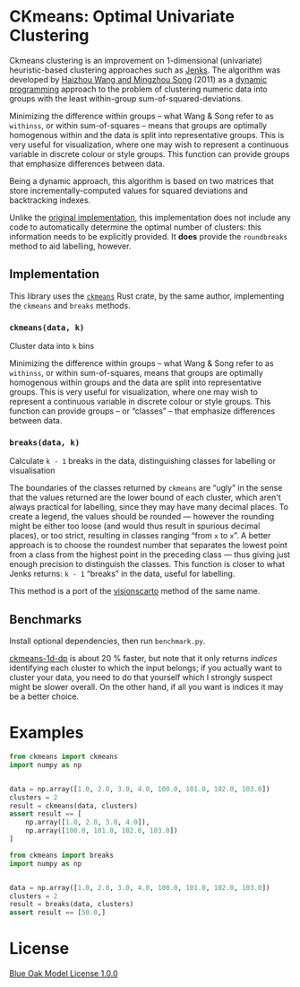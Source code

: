 # CKmeans: Optimal Univariate Clustering

Ckmeans clustering is an improvement on 1-dimensional (univariate) heuristic-based clustering approaches such as [Jenks](https://en.wikipedia.org/wiki/Jenks_natural_breaks_optimization). The algorithm was developed by [Haizhou Wang and Mingzhou Song](http://journal.r-project.org/archive/2011-2/RJournal_2011-2_Wang+Song.pdf) (2011) as a [dynamic programming](https://en.wikipedia.org/wiki/Dynamic_programming) approach to the problem of clustering numeric data into groups with the least within-group sum-of-squared-deviations.

Minimizing the difference within groups – what Wang & Song refer to as `withinss`, or within sum-of-squares – means that groups are optimally homogenous within and the data is split into representative groups. This is very useful for visualization, where one may wish to represent a continuous variable in discrete colour or style groups. This function can provide groups that emphasize differences between data.

Being a dynamic approach, this algorithm is based on two matrices that store incrementally-computed values for squared deviations and backtracking indexes.

Unlike the [original implementation](https://cran.r-project.org/web/packages/Ckmeans.1d.dp/index.html), this implementation does not include any code to automatically determine the optimal number of clusters: this information needs to be explicitly provided. It **does** provide the `roundbreaks` method to aid labelling, however.

## Implementation
This library uses the [`ckmeans`](https://crates.io/crates/ckmeans) Rust crate, by the same author, implementing the `ckmeans` and `breaks` methods.

### `ckmeans(data, k)`
Cluster data into `k` bins

Minimizing the difference within groups – what Wang & Song refer to as `withinss`,
or within sum-of-squares, means that groups are optimally homogenous within groups and the data are
split into representative groups. This is very useful for visualization, where one may wish to
represent a continuous variable in discrete colour or style groups. This function can provide
groups – or “classes” – that emphasize differences between data.


### `breaks(data, k)`
Calculate `k - 1` breaks in the data, distinguishing classes for labelling or visualisation

The boundaries of the classes returned by `ckmeans` are “ugly” in the sense that the values
returned are the lower bound of each cluster, which aren't always practical for labelling, since they
may have many decimal places. To create a legend, the values should be rounded — however the
rounding might be either too loose (and would thus result in spurious decimal places), or too
strict, resulting in classes ranging “from `x` to `x`”. A better approach is to choose the roundest
number that separates the lowest point from a class from the highest point in the preceding
class — thus giving just enough precision to distinguish the classes.
This function is closer to what Jenks returns: `k - 1` “breaks” in the data, useful for labelling.

This method is a port of the [visionscarto](https://observablehq.com/@visionscarto/natural-breaks#round) method of the same name.

## Benchmarks
Install optional dependencies, then run `benchmark.py`.

[ckmeans-1d-dp](https://pypi.org/project/ckmeans-1d-dp/) is about 20 % faster, but note that it only returns _indices_ identifying each cluster to which the input belongs; if you actually want to cluster your data, you need to do that yourself which I strongly suspect might be slower overall. On the other hand, if all you want is indices it may be a better choice.

# Examples
```python
from ckmeans import ckmeans
import numpy as np


data = np.array([1.0, 2.0, 3.0, 4.0, 100.0, 101.0, 102.0, 103.0])
clusters = 2
result = ckmeans(data, clusters)
assert result == [
    np.array([1.0, 2.0, 3.0, 4.0]),
    np.array([100.0, 101.0, 102.0, 103.0])
]
```

```python
from ckmeans import breaks
import numpy as np


data = np.array([1.0, 2.0, 3.0, 4.0, 100.0, 101.0, 102.0, 103.0])
clusters = 2
result = breaks(data, clusters)
assert result == [50.0,]
```
# License
[Blue Oak Model License 1.0.0](license.txt)

